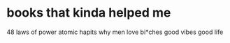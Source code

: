 # books that kinda helped me 
48 laws of power 
atomic hapits 
why men love bi*ches 
good vibes good life 
